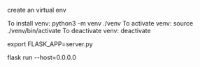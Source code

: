create an virtual env

To install venv: python3 -m venv ./venv
To activate venv: source ./venv/bin/activate
To deactivate venv: deactivate


export FLASK_APP=server.py

flask run --host=0.0.0.0
